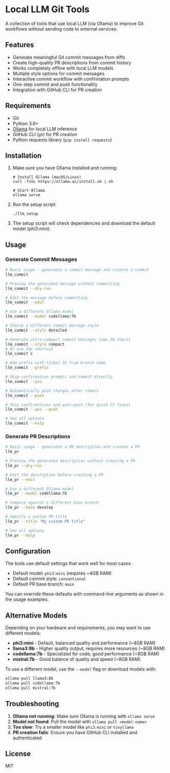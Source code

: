 # Local LLM Git Tools

A collection of tools that use local LLM (via Ollama) to improve Git workflows without sending code to external services.

## Features

- Generate meaningful Git commit messages from diffs
- Create high-quality PR descriptions from commit history
- Works completely offline with local LLM models
- Multiple style options for commit messages
- Interactive commit workflow with confirmation prompts
- One-step commit and push functionality
- Integration with GitHub CLI for PR creation

## Requirements

- Git
- Python 3.6+
- [Ollama](https://ollama.ai/) for local LLM inference
- GitHub CLI (`gh`) for PR creation
- Python requests library (`pip install requests`)

## Installation

1. Make sure you have Ollama installed and running:
   ```
   # Install Ollama (macOS/Linux)
   curl -fsSL https://ollama.ai/install.sh | sh
   
   # Start Ollama
   ollama serve
   ```

2. Run the setup script:
   ```
   ./llm_setup
   ```
   
3. The setup script will check dependencies and download the default model (phi3:mini).

## Usage

### Generate Commit Messages

```bash
# Basic usage - generates a commit message and creates a commit
llm_commit

# Preview the generated message without committing
llm_commit --dry-run

# Edit the message before committing
llm_commit --edit

# Use a different Ollama model
llm_commit --model codellama:7b

# Choose a different commit message style
llm_commit --style detailed

# Generate ultra-compact commit messages (max 30 chars)
llm_commit --style compact
# Or use the shortcut
llm_commit s

# Add prefix with ticket ID from branch name
llm_commit --prefix

# Skip confirmation prompts and commit directly
llm_commit --yes

# Automatically push changes after commit
llm_commit --push

# Skip confirmations and auto-push (for quick CI fixes)
llm_commit --yes --push

# See all options
llm_commit --help
```

### Generate PR Descriptions

```bash
# Basic usage - generates a PR description and creates a PR
llm_pr

# Preview the generated description without creating a PR
llm_pr --dry-run

# Edit the description before creating a PR
llm_pr --edit

# Use a different Ollama model
llm_pr --model codellama:7b

# Compare against a different base branch
llm_pr --base develop

# Specify a custom PR title
llm_pr --title "My custom PR title"

# See all options
llm_pr --help
```

## Configuration

The tools use default settings that work well for most cases:

- Default model: `phi3:mini` (requires ~4GB RAM)
- Default commit style: `conventional`
- Default PR base branch: `main`

You can override these defaults with command-line arguments as shown in the usage examples.

## Alternative Models

Depending on your hardware and requirements, you may want to use different models:

- **phi3:mini** - Default, balanced quality and performance (~4GB RAM)
- **llama3:8b** - Higher quality output, requires more resources (~8GB RAM)
- **codellama:7b** - Specialized for code, good performance (~8GB RAM)
- **mistral:7b** - Good balance of quality and speed (~8GB RAM)

To use a different model, use the `--model` flag or download models with:

```bash
ollama pull llama3:8b
ollama pull codellama:7b
ollama pull mistral:7b
```

## Troubleshooting

1. **Ollama not running**: Make sure Ollama is running with `ollama serve`
2. **Model not found**: Pull the model with `ollama pull <model-name>`
3. **Too slow**: Try a smaller model like `phi3:mini` or `tinyllama`
4. **PR creation fails**: Ensure you have GitHub CLI installed and authenticated

## License

MIT
